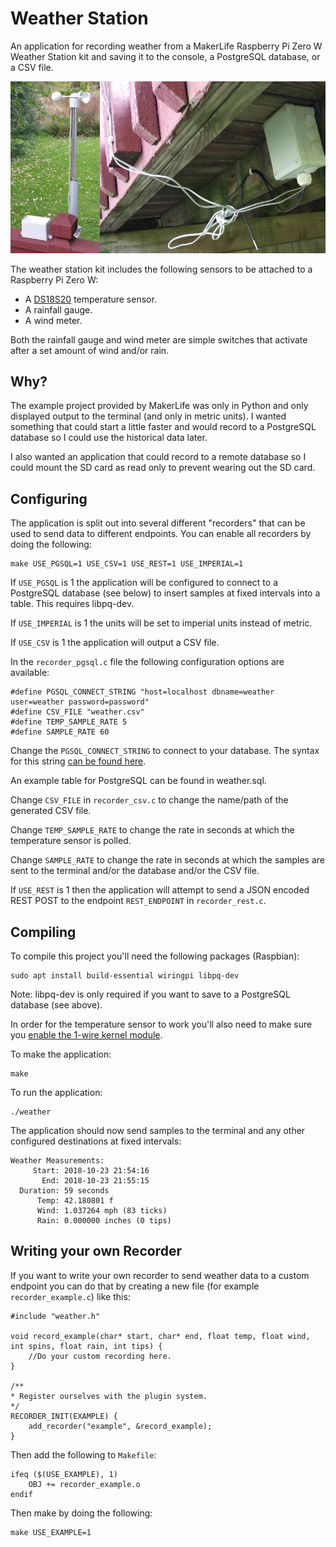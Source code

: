 # Weather Station
An application for recording weather from a MakerLife Raspberry Pi Zero W
Weather Station kit and saving it to the console, a PostgreSQL database, or a
CSV file.

![MakerLife Raspberry Pi Zero W Weather Station](weatherstation.jpg)


The weather station kit includes the following sensors to be attached to a
Raspberry Pi Zero W:

 * A [DS18S20](https://www.maximintegrated.com/en/products/sensors/DS18S20.html) temperature sensor.
 * A rainfall gauge.
 * A wind meter.

Both the rainfall gauge and wind meter are simple switches that activate after
a set amount of wind and/or rain.

## Why?

The example project provided by MakerLife was only in Python and only displayed
output to the terminal (and only in metric units). I wanted something that could
start a little faster and would record to a PostgreSQL database so I could use
the historical data later.

I also wanted an application that could record to a remote database so I could
mount the SD card as read only to prevent wearing out the SD card.

## Configuring

The application is split out into several different "recorders" that can be used to send data to different endpoints. You can enable all recorders by doing the following:

    make USE_PGSQL=1 USE_CSV=1 USE_REST=1 USE_IMPERIAL=1

If `USE_PGSQL` is 1 the application will be configured to connect to a PostgreSQL
database (see below) to insert samples at fixed intervals into a table. This
requires libpq-dev.

If `USE_IMPERIAL` is 1 the units will be set to imperial units instead of metric.

If `USE_CSV` is 1 the application will output a CSV file.

In the `recorder_pgsql.c` file the following configuration options are available:

    #define PGSQL_CONNECT_STRING "host=localhost dbname=weather user=weather password=password"
    #define CSV_FILE "weather.csv"
    #define TEMP_SAMPLE_RATE 5
    #define SAMPLE_RATE 60

Change the `PGSQL_CONNECT_STRING` to connect to your database. The syntax for this
string [can be found here](https://www.postgresql.org/docs/current/static/libpq-connect.html#LIBPQ-PARAMKEYWORDS).

An example table for PostgreSQL can be found in weather.sql.

Change `CSV_FILE` in `recorder_csv.c` to change the name/path of the generated CSV file.

Change `TEMP_SAMPLE_RATE` to change the rate in seconds at which the temperature
sensor is polled.

Change `SAMPLE_RATE` to change the rate in seconds at which the samples are sent
to the terminal and/or the database and/or the CSV file.

If `USE_REST` is 1 then the application will attempt to send a JSON encoded REST POST to the endpoint `REST_ENDPOINT` in `recorder_rest.c`.

## Compiling

To compile this project you'll need the following packages (Raspbian):

    sudo apt install build-essential wiringpi libpq-dev

Note: libpq-dev is only required if you want to save to a PostgreSQL database
(see above).

In order for the temperature sensor to work you'll also need to make sure you
[enable the 1-wire kernel module](https://www.raspberrypi-spy.co.uk/2018/02/enable-1-wire-interface-raspberry-pi/).

To make the application:

    make

To run the application:

    ./weather

The application should now send samples to the terminal and any other configured
destinations at fixed intervals:

	Weather Measurements:
	     Start: 2018-10-23 21:54:16
	       End: 2018-10-23 21:55:15
	  Duration: 59 seconds
	      Temp: 42.180801 f
	      Wind: 1.037264 mph (83 ticks)
	      Rain: 0.000000 inches (0 tips)

## Writing your own Recorder

If you want to write your own recorder to send weather data to a custom endpoint you can do that by creating a new file (for example `recorder_example.c`) like this:

    #include "weather.h"

    void record_example(char* start, char* end, float temp, float wind, int spins, float rain, int tips) {
        //Do your custom recording here.
    }

    /**
    * Register ourselves with the plugin system.
    */
    RECORDER_INIT(EXAMPLE) {
        add_recorder("example", &record_example);
    }

Then add the following to `Makefile`:

    ifeq ($(USE_EXAMPLE), 1)
        OBJ += recorder_example.o
    endif

Then make by doing the following:

    make USE_EXAMPLE=1